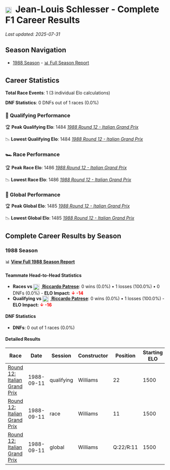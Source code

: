 # <img src="https://upload.wikimedia.org/wikipedia/commons/c/c3/Flag_of_France.svg" alt="France" width="20" height="auto" style="vertical-align: middle; margin-right: 5px;" onerror="this.outerHTML='🇫🇷'; this.style.marginRight='5px';"/> Jean-Louis Schlesser - Complete F1 Career Results

*Last updated: 2025-07-31*

## Season Navigation

- [1988 Season](#1988-season) - [📊 Full Season Report](../seasons/1988-season-report)

## Career Statistics

**Total Race Events**: 1 (3 individual Elo calculations)

**DNF Statistics**: 0 DNFs out of 1 races (0.0%)

### 🏁 Qualifying Performance

🏆 **Peak Qualifying Elo**: 1484
   *[1988 Round 12 - Italian Grand Prix](../seasons/1988-season-report#round-12-italian-grand-prix)*

📉 **Lowest Qualifying Elo**: 1484
   *[1988 Round 12 - Italian Grand Prix](../seasons/1988-season-report#round-12-italian-grand-prix)*

### 🏎️ Race Performance

🏆 **Peak Race Elo**: 1486
   *[1988 Round 12 - Italian Grand Prix](../seasons/1988-season-report#round-12-italian-grand-prix)*

📉 **Lowest Race Elo**: 1486
   *[1988 Round 12 - Italian Grand Prix](../seasons/1988-season-report#round-12-italian-grand-prix)*

### 🌟 Global Performance

🏆 **Peak Global Elo**: 1485
   *[1988 Round 12 - Italian Grand Prix](../seasons/1988-season-report#round-12-italian-grand-prix)*

📉 **Lowest Global Elo**: 1485
   *[1988 Round 12 - Italian Grand Prix](../seasons/1988-season-report#round-12-italian-grand-prix)*


## Complete Career Results by Season

### 1988 Season

📊 **[View Full 1988 Season Report](../seasons/1988-season-report)**

#### Teammate Head-to-Head Statistics

- **Races vs [<img src="https://upload.wikimedia.org/wikipedia/commons/0/03/Flag_of_Italy.svg" alt="Italy" width="20" height="auto" style="vertical-align: middle; margin-right: 5px;" onerror="this.outerHTML='🇮🇹'; this.style.marginRight='5px';"/> Riccardo Patrese](riccardo-patrese)**: 0 wins (0.0%) • 1 losses (100.0%) • 0 DNFs (0.0%) - **ELO Impact: **<span style="color: red;">↓ -14</span>****
- **Qualifying vs [<img src="https://upload.wikimedia.org/wikipedia/commons/0/03/Flag_of_Italy.svg" alt="Italy" width="20" height="auto" style="vertical-align: middle; margin-right: 5px;" onerror="this.outerHTML='🇮🇹'; this.style.marginRight='5px';"/> Riccardo Patrese](riccardo-patrese)**: 0 wins (0.0%) • 1 losses (100.0%) - **ELO Impact: **<span style="color: red;">↓ -16</span>****

#### DNF Statistics

- **DNFs**: 0 out of 1 races (0.0%)

#### Detailed Results

| Race | Date | Session | Constructor | Position | Starting ELO | ELO Change | Final ELO | Teammate |
|------|------|---------|-------------|----------|--------------|------------|-----------|----------|
| [Round 12: Italian Grand Prix](../seasons/1988-season-report#round-12-italian-grand-prix) | 1988-09-11 | qualifying | Williams | 22 | 1500 | -16 | 1484 | [<img src="https://upload.wikimedia.org/wikipedia/commons/0/03/Flag_of_Italy.svg" alt="Italy" width="20" height="auto" style="vertical-align: middle; margin-right: 5px;" onerror="this.outerHTML='🇮🇹'; this.style.marginRight='5px';"/> Riccardo Patrese](riccardo-patrese) |
| [Round 12: Italian Grand Prix](../seasons/1988-season-report#round-12-italian-grand-prix) | 1988-09-11 | race | Williams | 11 | 1500 | -14 | 1486 | [<img src="https://upload.wikimedia.org/wikipedia/commons/0/03/Flag_of_Italy.svg" alt="Italy" width="20" height="auto" style="vertical-align: middle; margin-right: 5px;" onerror="this.outerHTML='🇮🇹'; this.style.marginRight='5px';"/> Riccardo Patrese](riccardo-patrese) |
| [Round 12: Italian Grand Prix](../seasons/1988-season-report#round-12-italian-grand-prix) | 1988-09-11 | global | Williams | Q:22/R:11 | 1500 | -15 | 1485 | [<img src="https://upload.wikimedia.org/wikipedia/commons/0/03/Flag_of_Italy.svg" alt="Italy" width="20" height="auto" style="vertical-align: middle; margin-right: 5px;" onerror="this.outerHTML='🇮🇹'; this.style.marginRight='5px';"/> Riccardo Patrese](riccardo-patrese) |

